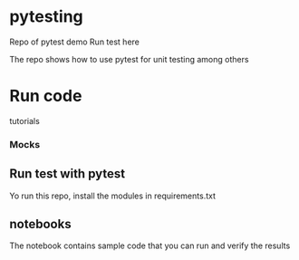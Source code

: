 # pytesting
Repo of pytest demo
Run test here

The repo shows how to use pytest for unit testing among others

# Run code
tutorials 
### Mocks


## Run test with pytest

Yo run this repo, install the modules in requirements.txt

## notebooks
The notebook contains sample code that you can run and verify the results 
